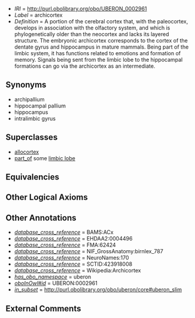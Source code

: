  * *IRI* = http://purl.obolibrary.org/obo/UBERON_0002961
 * *Label* = archicortex
 * *Definition* = A portion of the cerebral cortex that, with the paleocortex, develops in association with the olfactory system, and which is phylogenetically older than the neocortex and lacks its layered structure. The embryonic archicortex corresponds to the cortex of the dentate gyrus and hippocampus in mature mammals. Being part of the limbic system, it has functions related to emotions and formation of memory. Signals being sent from the limbic lobe to the hippocampal formations can go via the archicortex as an intermediate.

## Synonyms

 * archipallium
 * hippocampal pallium
 * hippocampus
 * intralimbic gyrus

## Superclasses

 * [allocortex](../../UBERON/34/UBERON_0014734.md)
 * [part_of](../../BFO/50/BFO_0000050.md) some [limbic lobe](../../UBERON/00/UBERON_0002600.md)

## Equivalencies


## Other Logical Axioms


## Other Annotations

 * *[database_cross_reference](../../ef/oboInOwl#hasDbXref.md)* = BAMS:ACx
 * *[database_cross_reference](../../ef/oboInOwl#hasDbXref.md)* = EHDAA2:0004496
 * *[database_cross_reference](../../ef/oboInOwl#hasDbXref.md)* = FMA:62424
 * *[database_cross_reference](../../ef/oboInOwl#hasDbXref.md)* = NIF_GrossAnatomy:birnlex_787
 * *[database_cross_reference](../../ef/oboInOwl#hasDbXref.md)* = NeuroNames:170
 * *[database_cross_reference](../../ef/oboInOwl#hasDbXref.md)* = SCTID:423918008
 * *[database_cross_reference](../../ef/oboInOwl#hasDbXref.md)* = Wikipedia:Archicortex
 * *[has_obo_namespace](../../ce/oboInOwl#hasOBONamespace.md)* = uberon
 * *[oboInOwl#id](../../id/oboInOwl#id.md)* = UBERON:0002961
 * *[in_subset](../../et/oboInOwl#inSubset.md)* = http://purl.obolibrary.org/obo/uberon/core#uberon_slim

## External Comments

